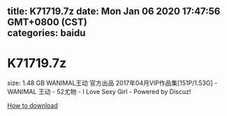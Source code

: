 
title: K71719.7z
date: Mon Jan 06 2020 17:47:56 GMT+0800 (CST)    
categories: baidu
---

# K71719.7z
size: 1.48 GB
 WANIMAL王动 官方出品 2017年04月VIP作品集[151P/1.53G] - WANIMAL 王动 - 52尤物 - I Love Sexy Girl - Powered by Discuz!
 

[How to download](https://bpcam.bemobtrk.com/go/2ceec3aa-1ca2-46d6-b9ff-aaa5c184517c?jno=51)
